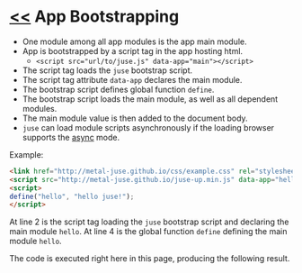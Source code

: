 # [<<](..) App Bootstrapping

* One module among all app modules is the app main module.
* App is bootstrapped by a script tag in the app hosting html.
    * `<script src="url/to/juse.js" data-app="main"></script>`
* The script tag loads the `juse` bootstrap script.
* The script tag attribute `data-app` declares the main module.
* The bootstrap script defines global function `define`.
* The bootstrap script loads the main module, as well as all dependent modules.
* The main module value is then added to the document body.
* `juse` can load module scripts asynchronously if the loading browser supports the [async][] mode.

Example:

```html
<link href="http://metal-juse.github.io/css/example.css" rel="stylesheet"/>
<script src="http://metal-juse.github.io/juse-up.min.js" data-app="hello"></script>
<script>
define("hello", "hello juse!");
</script>
```

At line 2 is the script tag loading the `juse` bootstrap script and declaring the main module `hello`.
At line 4 is the global function `define` defining the main module `hello`.

The code is executed right here in this page, producing the following result.

<section>
<link href="http://metal-juse.github.io/css/example.css" rel="stylesheet"/>
<script src="http://metal-juse.github.io/juse-up.min.js" data-app="hello"></script>
<script>
define("hello", "hello juse!");
</script>
</section>

[async]: https://www.w3schools.com/tags/att_script_async.asp

